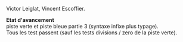 Victor Leiglat, Vincent Escoffier.


**Etat d'avancement**  
piste verte et piste bleue partie 3 (syntaxe infixe plus typage).  
Tous les test passent (sauf les tests divisions / zero de la piste verte).